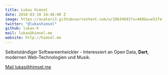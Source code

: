 ```yaml
---
title: Lukas Himsel
date: 2018-03-10 14:46:00 Z
image: https://avatars3.githubusercontent.com/u/10634693?s=460&u=e51fef345dc1b50eb4d79f09e0f750279fca3c8a&v=4
twitter: "@lukashimsel"
github: lukas-h
mail: lukas@himsel.me
website: http://himsel.me
---
```


Selbstständiger Softwareentwickler - Interessiert an Open Data, **Dart**, modernen Web-Technologien und Musik.

[Mail lukas@himsel.me](mailto:lukas@himsel.me)
